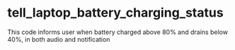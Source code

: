 # tell_laptop_battery_charging_status
This code informs user when battery charged above 80% and drains below 40%, in both audio and notification
